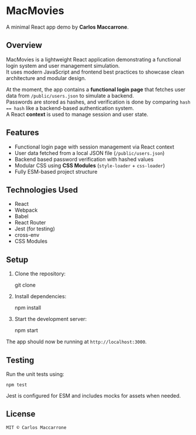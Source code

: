 # MacMovies

A minimal React app demo by **Carlos Maccarrone**.

## Overview

MacMovies is a lightweight React application demonstrating a functional login system and user management simulation.  
It uses modern JavaScript and frontend best practices to showcase clean architecture and modular design.

At the moment, the app contains a **functional login page** that fetches user data from `/public/users.json` to simulate a backend.  
Passwords are stored as hashes, and verification is done by comparing `hash == hash` like a backend-based authentication system.  
A React **context** is used to manage session and user state.

## Features

- Functional login page with session management via React context
- User data fetched from a local JSON file (`/public/users.json`)
- Backend based password verification with hashed values
- Modular CSS using **CSS Modules** (`style-loader` + `css-loader`)
- Fully ESM-based project structure

## Technologies Used

- React  
- Webpack  
- Babel  
- React Router  
- Jest (for testing)  
- cross-env  
- CSS Modules  

## Setup

1. Clone the repository:

	git clone <repo-url>

2. Install dependencies:

	npm install

3. Start the development server:

	npm start

The app should now be running at `http://localhost:3000`.


## Testing

Run the unit tests using:

 	npm test

Jest is configured for ESM and includes mocks for assets when needed.


## License

 	MIT © Carlos Maccarrone